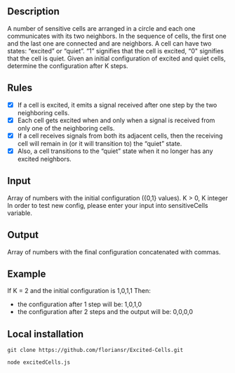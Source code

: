## Description 
A number of sensitive cells are arranged in a circle and each one communicates with its two neighbors. In the sequence of cells, the first one and the last one are connected and are neighbors.
A cell can have two states: “excited” or “quiet”. “1” signifies that the cell is excited, “0" signifies that the cell is quiet.
Given an initial configuration of excited and quiet cells, determine the configuration after K steps.

## Rules
- [x] If a cell is excited, it emits a signal received after one step by the two neighboring cells.
- [x] Each cell gets excited when and only when a signal is received from only one of the neighboring cells.
- [x] If a cell receives signals from both its adjacent cells, then the receiving cell will remain in (or it will transition to) the “quiet” state.
- [x] Also, a cell transitions to the “quiet” state when it no longer has any excited neighbors.

## Input
Array of numbers with the initial configuration ({0,1} values). K > 0, K integer
In order to test new config, please enter your input into sensitiveCells variable.

## Output
Array of numbers with the final configuration concatenated with commas.

## Example
If K = 2 and the initial configuration is 1,0,1,1 
Then:
- the configuration after 1 step will be: 1,0,1,0
- the configuration after 2 steps and the output will be: 0,0,0,0

## Local installation

```
git clone https://github.com/floriansr/Excited-Cells.git
```

```
node excitedCells.js
```